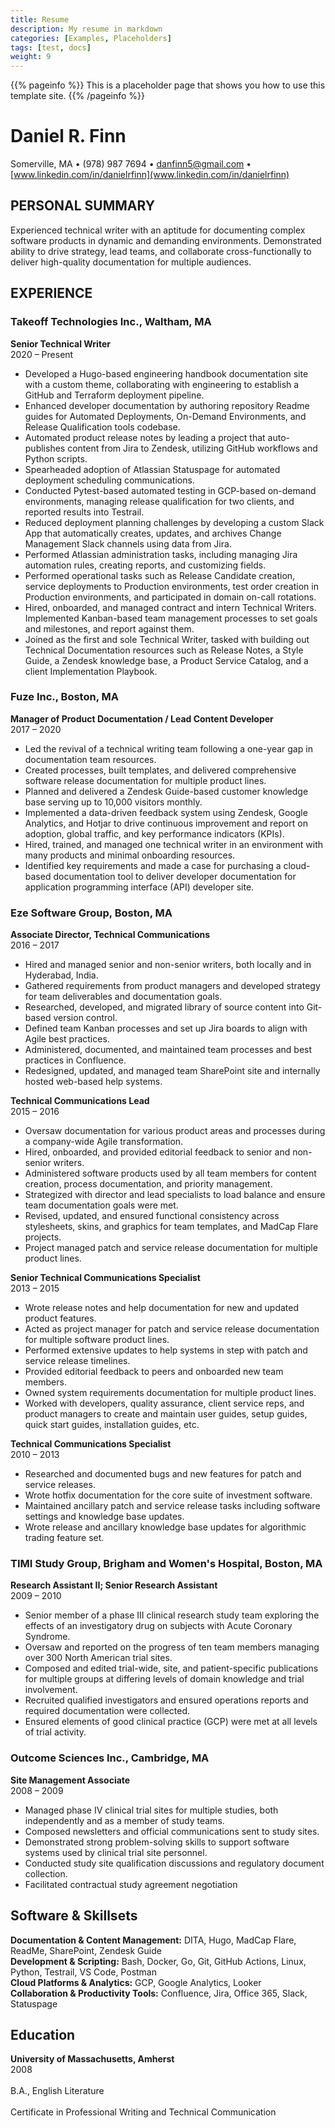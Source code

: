```yaml
---
title: Resume
description: My resume in markdown
categories: [Examples, Placeholders]
tags: [test, docs]
weight: 9
---
```


{{% pageinfo %}}
This is a placeholder page that shows you how to use this template site.
{{% /pageinfo %}}

# Daniel R. Finn
Somerville, MA • (978) 987 7694 • danfinn5@gmail.com • [www.linkedin.com/in/danielrfinn](www.linkedin.com/in/danielrfinn)

## PERSONAL SUMMARY
Experienced technical writer with an aptitude for documenting complex software products in dynamic and demanding environments. Demonstrated ability to drive strategy, lead teams, and collaborate cross-functionally to deliver high-quality documentation for multiple audiences.

## EXPERIENCE

### Takeoff Technologies Inc., Waltham, MA
**Senior Technical Writer** <br>
2020 – Present
- Developed a Hugo-based engineering handbook documentation site with a custom theme, collaborating with engineering to establish a GitHub and Terraform deployment pipeline.
- Enhanced developer documentation by authoring repository Readme guides for Automated Deployments, On-Demand Environments, and Release Qualification tools codebase.
- Automated product release notes by leading a project that auto-publishes content from Jira to Zendesk, utilizing GitHub workflows and Python scripts.
- Spearheaded adoption of Atlassian Statuspage for automated deployment scheduling communications.
- Conducted Pytest-based automated testing in GCP-based on-demand environments, managing release qualification for two clients, and reported results into Testrail.
- Reduced deployment planning challenges by developing a custom Slack App that automatically creates, updates, and archives Change Management Slack channels using data from Jira.
- Performed Atlassian administration tasks, including managing Jira automation rules, creating reports, and customizing fields.
- Performed operational tasks such as Release Candidate creation, service deployments to Production environments, test order creation in Production environments, and participated in domain on-call rotations.
- Hired, onboarded, and managed contract and intern Technical Writers. Implemented Kanban-based team management processes to set goals and milestones, and report against them.
- Joined as the first and sole Technical Writer, tasked with building out Technical Documentation resources such as Release Notes, a Style Guide, a Zendesk knowledge base, a Product Service Catalog, and a client Implementation Playbook.

### Fuze Inc., Boston, MA
**Manager of Product Documentation / Lead Content Developer** <br>
2017 – 2020
- Led the revival of a technical writing team following a one-year gap in documentation team resources.
- Created processes, built templates, and delivered comprehensive software release documentation for multiple product lines.
- Planned and delivered a Zendesk Guide-based customer knowledge base serving up to 10,000 visitors monthly.
- Implemented a data-driven feedback system using Zendesk, Google Analytics, and Hotjar to drive continuous improvement and report on adoption, global traffic, and key performance indicators (KPIs).
- Hired, trained, and managed one technical writer in an environment with many products and minimal onboarding resources.
- Identified key requirements and made a case for purchasing a cloud-based documentation tool to deliver developer documentation for application programming interface (API) developer site.

### Eze Software Group, Boston, MA
**Associate Director, Technical Communications** <br>    2016 – 2017
- Hired and managed senior and non-senior writers, both locally and in Hyderabad, India.
- Gathered requirements from product managers and developed strategy for team deliverables and documentation goals.
- Researched, developed, and migrated library of source content into Git-based version control.
- Defined team Kanban processes and set up Jira boards to align with Agile best practices.
- Administered, documented, and maintained team processes and best practices in Confluence.
- Redesigned, updated, and managed team SharePoint site and internally hosted web-based help systems.

**Technical Communications Lead** <br>     2015 – 2016
- Oversaw documentation for various product areas and processes during a company-wide Agile transformation.
- Hired, onboarded, and provided editorial feedback to senior and non-senior writers.
- Administered software products used by all team members for content creation, process documentation, and priority management.
- Strategized with director and lead specialists to load balance and ensure team documentation goals were met.
- Revised, updated, and ensured functional consistency across stylesheets, skins, and graphics for team templates, and MadCap Flare projects.
- Project managed patch and service release documentation for multiple product lines.

**Senior Technical Communications Specialist** <br>  2013 – 2015
- Wrote release notes and help documentation for new and updated product features.
- Acted as project manager for patch and service release documentation for multiple software product lines.
- Performed extensive updates to help systems in step with patch and service release timelines.
- Provided editorial feedback to peers and onboarded new team members.
- Owned system requirements documentation for multiple product lines.
- Worked with developers, quality assurance, client service reps, and product managers to create and maintain user guides, setup guides, quick start guides, installation guides, etc.

**Technical Communications Specialist**  <br> 2010 – 2013
- Researched and documented bugs and new features for patch and service releases.
- Wrote hotfix documentation for the core suite of investment software.
- Maintained ancillary patch and service release tasks including software settings and knowledge base updates.
- Wrote release and ancillary knowledge base updates for algorithmic trading feature set.

### TIMI Study Group, Brigham and Women's Hospital, Boston, MA
**Research Assistant II; Senior Research Assistant**  <br> 2009 – 2010
- Senior member of a phase III clinical research study team exploring the effects of an investigatory drug on subjects with Acute Coronary Syndrome.
- Oversaw and reported on the progress of ten team members managing over 300 North American trial sites.
- Composed and edited trial-wide, site, and patient-specific publications for multiple groups at differing levels of domain knowledge and trial involvement.
- Recruited qualified investigators and ensured operations reports and required documentation were collected.
- Ensured elements of good clinical practice (GCP) were met at all levels of trial activity.

### Outcome Sciences Inc., Cambridge, MA
**Site Management Associate**  <br>    2008 – 2009
- Managed phase IV clinical trial sites for multiple studies, both independently and as a member of study teams.
- Composed newsletters and official communications sent to study sites.
- Demonstrated strong problem-solving skills to support software systems used by clinical trial site personnel.
- Conducted study site qualification discussions and regulatory document collection.
- Facilitated contractual study agreement negotiation

## Software & Skillsets
**Documentation & Content Management:** DITA, Hugo, MadCap Flare, ReadMe, SharePoint, Zendesk Guide  
**Development & Scripting:** Bash, Docker, Go, Git, GitHub Actions, Linux, Python, Testrail, VS Code, Postman  
**Cloud Platforms & Analytics:** GCP, Google Analytics, Looker  
**Collaboration & Productivity Tools:** Confluence, Jira, Office 365, Slack, Statuspage

## Education
**University of Massachusetts, Amherst**     <br>2008<br><br>
B.A., English Literature	<br>									
Certificate in Professional Writing and Technical Communication<br>
